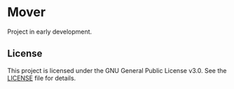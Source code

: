 # Mover

Project in early development.


## License

This project is licensed under the GNU General Public License v3.0. See the [LICENSE](./LICENSE) file for details.
